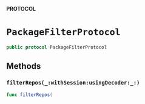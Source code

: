 **PROTOCOL**

# `PackageFilterProtocol`

```swift
public protocol PackageFilterProtocol
```

## Methods
### `filterRepos(_:withSession:usingDecoder:_:)`

```swift
func filterRepos(
```
